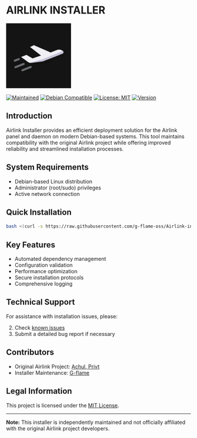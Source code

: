 # AIRLINK INSTALLER

![Airlink Installer](banner.png)

[![Maintained](https://img.shields.io/badge/Maintained-yes-green.svg)](https://github.com/g-flame-oss/Airlink-installer)
[![Debian Compatible](https://img.shields.io/badge/Debian-Compatible-blue)](https://github.com/g-flame-oss/Airlink-installer)
[![License: MIT](https://img.shields.io/badge/License-MIT-yellow.svg)](LICENSE)
[![Version](https://img.shields.io/github/v/release/g-flame-oss/Airlink-installer?include_prereleases)](https://github.com/g-flame-oss/Airlink-installer/releases)

## Introduction

Airlink Installer provides an efficient deployment solution for the Airlink panel and daemon on modern Debian-based systems. This tool maintains compatibility with the original Airlink project while offering improved reliability and streamlined installation processes.

## System Requirements

- Debian-based Linux distribution
- Administrator (root/sudo) privileges
- Active network connection

## Quick Installation

```bash
bash <(curl -s https://raw.githubusercontent.com/g-flame-oss/Airlink-installer/refs/heads/main/installer.sh)
```

## Key Features

- Automated dependency management
- Configuration validation
- Performance optimization
- Secure installation protocols
- Comprehensive logging


## Technical Support

For assistance with installation issues, please:

2. Check [known issues](https://github.com/g-flame-oss/Airlink-installer/issues)
3. Submit a detailed bug report if necessary

## Contributors

- Original Airlink Project: [Achul, Privt](https://github.com/airlinklabs)
- Installer Maintenance: [G-flame](https://github.com/g-flame)

## Legal Information

This project is licensed under the [MIT License](LICENSE).

---

**Note:** This installer is independently maintained and not officially affiliated with the original Airlink project developers.
